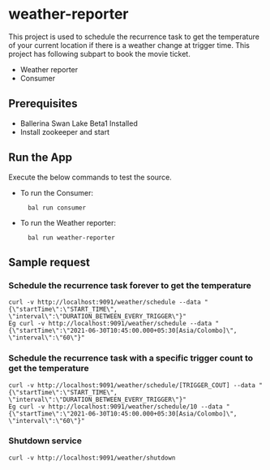 # weather-reporter

This project is used to schedule the recurrence task to get the temperature of your current location if there is a weather change at trigger time. 
This project has following subpart to book the movie ticket.
* Weather reporter
* Consumer

## Prerequisites

* Ballerina Swan Lake Beta1 Installed
* Install zookeeper and start

## Run the App

Execute the below commands to test the source.

- To run the Consumer:

        bal run consumer
    
- To run the Weather reporter:
    
        bal run weather-reporter
        

## Sample request

### Schedule the recurrence task forever to get the temperature

    curl -v http://localhost:9091/weather/schedule --data "{\"startTime\":\"START_TIME\", \"interval\":\"DURATION_BETWEEN_EVERY_TRIGGER\"}"
    Eg curl -v http://localhost:9091/weather/schedule --data "{\"startTime\":\"2021-06-30T10:45:00.000+05:30[Asia/Colombo]\", \"interval\":\"60\"}"

### Schedule the recurrence task with a specific trigger count to get the temperature

    curl -v http://localhost:9091/weather/schedule/[TRIGGER_COUT] --data "{\"startTime\":\"START_TIME\", \"interval\":\"DURATION_BETWEEN_EVERY_TRIGGER\"}"
    Eg curl -v http://localhost:9091/weather/schedule/10 --data "{\"startTime\":\"2021-06-30T10:45:00.000+05:30[Asia/Colombo]\", \"interval\":\"60\"}"

### Shutdown service
    curl -v http://localhost:9091/weather/shutdown

